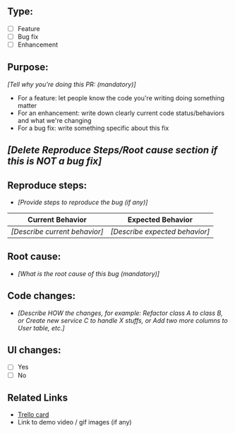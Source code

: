 ## Type:
- [ ] Feature
- [ ] Bug fix
- [ ] Enhancement

## Purpose:
_[Tell why you're doing this PR: (mandatory)]_
- For a feature: let people know the code you're writing doing something matter 
- For an enhancement: write down clearly current code status/behaviors and what we're changing 
- For a bug fix: write something specific about this fix

## _[Delete Reproduce Steps/Root cause section if this is NOT a bug fix]_
## Reproduce steps:
- _[Provide steps to reproduce the bug (if any)]_

| Current Behavior | Expected Behavior |
| --- | --- |
| _[Describe current behavior]_ | _[Describe expected behavior]_ |

## Root cause:
- _[What is the root cause of this bug (mandatory)]_

## Code changes:
- _[Describe HOW the changes, for example: Refactor class A to class B, or Create new service C to handle X stuffs, or Add two more columns to User table, etc.]_

## UI changes:
- [ ] Yes
- [ ] No

## Related Links
- [Trello card]()
- Link to demo video / gif images (if any)
